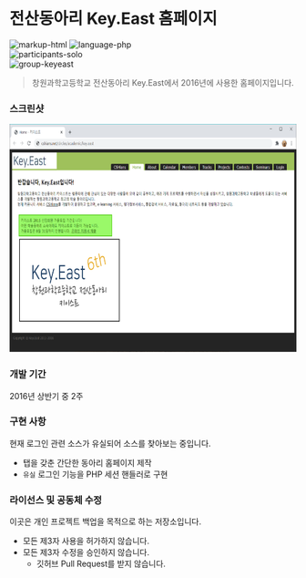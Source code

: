 # 전산동아리 Key.East 홈페이지

![markup-html][markup-html]
![language-php][language-php]
<br>
![participants-solo][participants-solo]
<br>
![group-keyeast][keyeast-image]

> 창원과학고등학교 전산동아리 Key.East에서 2016년에 사용한 홈페이지입니다.

### 스크린샷

<img src="documents/screenshot.png" height="400px">

### 개발 기간

2016년 상반기 중 2주

### 구현 사항

현재 로그인 관련 소스가 유실되어 소스를 찾아보는 중입니다.

  * 탭을 갖춘 간단한 동아리 홈페이지 제작
  * `유실` 로그인 기능을 PHP 세션 핸들러로 구현

### 라이선스 및 공동체 수정

이곳은 개인 프로젝트 백업을 목적으로 하는 저장소입니다.

  * 모든 제3자 사용을 허가하지 않습니다.
  * 모든 제3자 수정을 승인하지 않습니다.
    * 깃허브 Pull Request를 받지 않습니다.

<!-- Image definitions -->
[keyeast-image]: https://img.shields.io/badge/Group-Key.East-red
[markup-html]: https://img.shields.io/badge/Markup-HTML-orange
[language-php]: https://img.shields.io/badge/Language-PHP-orange
[participants-solo]: https://img.shields.io/badge/Participants-Solo%20Project-7aa3cc

